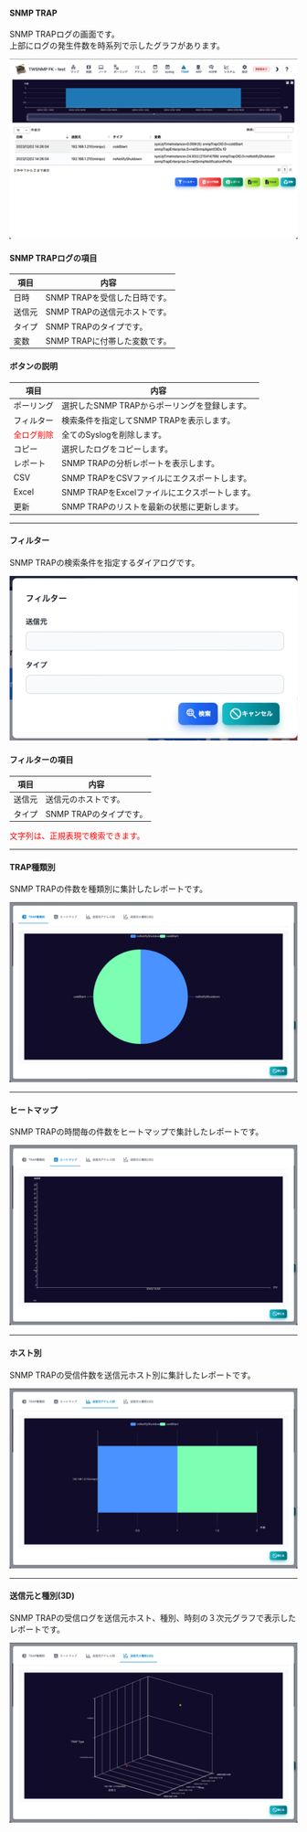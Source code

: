 #### SNMP TRAP

<div class="text-xl mb-2">
SNMP TRAPログの画面です。<br>
上部にログの発生件数を時系列で示したグラフがあります。
</div>

![SNMP TRAP](../../help/ja/2023-12-02_14-35-34.png)

>>>
#### SNMP TRAPログの項目

<div class="text-xl">

|項目|内容|
|----|----|
|日時|SNMP TRAPを受信した日時です。|
|送信元|SNMP TRAPの送信元ホストです。|
|タイプ|SNMP TRAPのタイプです。|
|変数|SNMP TRAPに付帯した変数です。|

</div>

>>>
#### ボタンの説明

<div class="text-xl">

|項目|内容|
|----|----|
|ポーリング|選択したSNMP TRAPからポーリングを登録します。|
|フィルター|検索条件を指定してSNMP TRAPを表示します。|
|<span style="color: red;">全ログ削除</span>|全てのSyslogを削除します。|
|コピー|選択したログをコピーします。|
|レポート|SNMP TRAPの分析レポートを表示します。|
|CSV|SNMP TRAPをCSVファイルにエクスポートします。|
|Excel|SNMP TRAPをExcelファイルにエクスポートします。|
|更新|SNMP TRAPのリストを最新の状態に更新します。|

</div>


---
#### フィルター

<div class="text-xl mb-2">
SNMP TRAPの検索条件を指定するダイアログです。
</div>

![SNMP TRAPフィルター](../../help/ja/2023-12-02_14-38-44.png)

>>>
#### フィルターの項目

<div class="text-xl">

|項目|内容|
|----|----|
|送信元|送信元のホストです。|
|タイプ|SNMP TRAPのタイプです。|

<span style="color:red">文字列は、正規表現で検索できます。</span>

</div>


---
#### TRAP種類別

<div class="text-xl mb-2">
 SNMP TRAPの件数を種類別に集計したレポートです。
</div>

![TRAP種類別](../../help/ja/2023-12-02_14-41-15.png)

---
#### ヒートマップ

<div class="text-xl mb-2">
SNMP TRAPの時間毎の件数をヒートマップで集計したレポートです。
</div>

![ヒートマップ](../../help/ja/2023-12-02_14-42-06.png)

---
#### ホスト別

<div class="text-xl mb-2">
SNMP TRAPの受信件数を送信元ホスト別に集計したレポートです。
</div>

![ホスト別](../../help/ja/2023-12-02_14-42-19.png)

---
#### 送信元と種別(3D)

<div class="text-xl mb-2">
SNMP TRAPの受信ログを送信元ホスト、種別、時刻の３次元グラフで表示したレポートです。
</div>

![ホストと種別(3D)](../../help/ja/2023-12-02_14-42-30.png)
